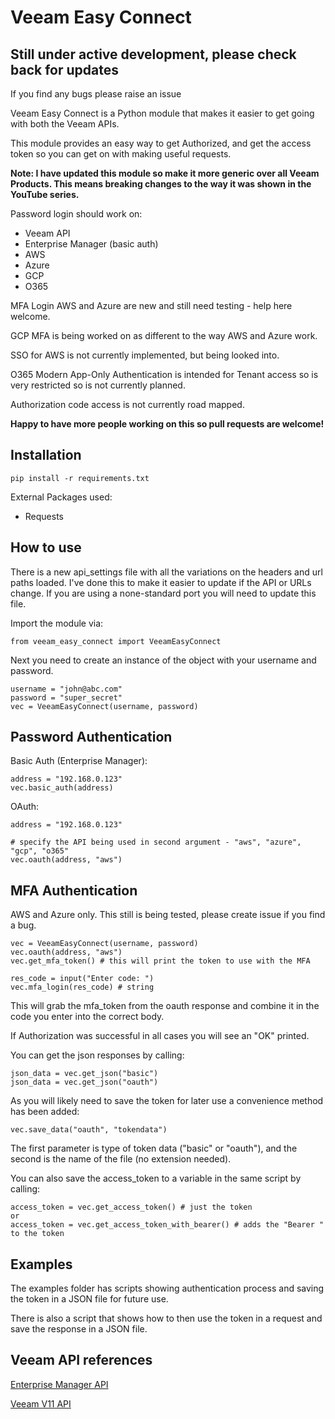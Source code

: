 # Veeam Easy Connect
## Still under active development, please check back for updates

If you find any bugs please raise an issue

Veeam Easy Connect is a Python module that makes it easier to get going with both the Veeam APIs.

This module provides an easy way to get Authorized, and get the access token so you can get on with making useful requests.

**Note: I have updated this module so make it more generic over all Veeam Products. This means breaking changes to the way it was shown in the YouTube series.**

Password login should work on:
* Veeam API
* Enterprise Manager (basic auth)
* AWS
* Azure
* GCP
* O365

MFA Login AWS and Azure are new and still need testing - help here welcome. 

GCP MFA is being worked on as different to the way AWS and Azure work.

SSO for AWS is not currently implemented, but being looked into.

O365 Modern App-Only Authentication is intended for Tenant access so is very restricted so is not currently planned.

Authorization code access is not currently road mapped.

**Happy to have more people working on this so pull requests are welcome!**

## Installation

    pip install -r requirements.txt

External Packages used:

* Requests

## How to use

There is a new api_settings file with all the variations on the headers and url paths loaded. I've done this to make it easier to update if the API or URLs change. If you are using a none-standard port you will need to update this file.

Import the module via:

    from veeam_easy_connect import VeeamEasyConnect

Next you need to create an instance of the object with your username and password.

    username = "john@abc.com"
    password = "super_secret"
    vec = VeeamEasyConnect(username, password)

## Password Authentication

Basic Auth (Enterprise Manager):

    address = "192.168.0.123"
    vec.basic_auth(address)

OAuth:

    address = "192.168.0.123"

    # specify the API being used in second argument - "aws", "azure", "gcp", "o365"
    vec.oauth(address, "aws")

## MFA Authentication

AWS and Azure only. This still is being tested, please create issue if you find a bug.
    
    vec = VeeamEasyConnect(username, password)
    vec.oauth(address, "aws")
    vec.get_mfa_token() # this will print the token to use with the MFA

    res_code = input("Enter code: ")
    vec.mfa_login(res_code) # string

This will grab the mfa_token from the oauth response and combine it in the code you enter into the correct body.

If Authorization was successful in all cases you will see an "OK" printed.

You can get the json responses by calling:

    json_data = vec.get_json("basic") 
    json_data = vec.get_json("oauth")

As you will likely need to save the token for later use a convenience method has been added:

    vec.save_data("oauth", "tokendata")

The first parameter is type of token data ("basic" or "oauth"), and the second is the name of the file (no extension needed). 

You can also save the access_token to a variable in the same script by calling:

    access_token = vec.get_access_token() # just the token
    or
    access_token = vec.get_access_token_with_bearer() # adds the "Bearer " to the token

## Examples

The examples folder has scripts showing authentication process and saving the token in a JSON file for future use. 

There is also a script that shows how to then use the token in a request and save the response in a JSON file.

## Veeam API references

[Enterprise Manager API](https://helpcenter.veeam.com/docs/backup/em_rest/overview.html?ver=110)

[Veeam V11 API](https://helpcenter.veeam.com/docs/backup/vbr_rest/reference/vbr-rest.html?ver=110)